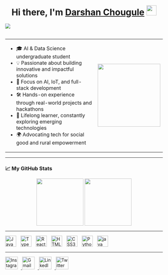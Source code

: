 <h1 align="center">
  Hi there, I'm 
  <a href="https://www.linkedin.com/in/darshan-chougule-2128652a6/" target="_blank">Darshan Chougule</a> 
  <img src="https://github.com/blackcater/blackcater/raw/main/images/Hi.gif" height="32" />
</h1>

<div align="left">
  <img src="https://visitor-badge.laobi.icu/badge?page_id=Omen-bit.Omen-bit&left_color=darkslategrey&left_text=profile%20views"  />
</div>
<br />

<table align="center">
  <tr>
    <td align="left" valign="top" width="70%">
      <ul>
        <li>🎓 AI & Data Science undergraduate student</li>
        <li>💡 Passionate about building innovative and impactful solutions</li>
        <li>🧠 Focus on AI, IoT, and full-stack development</li>
        <li>🛠️ Hands-on experience through real-world projects and hackathons</li>
        <li>🌱 Lifelong learner, constantly exploring emerging technologies</li>
        <li>🌍 Advocating tech for social good and rural empowerment</li>
      </ul>
    </td>
    <td align="right" width="70%">
      <img src="https://github.com/blackcater/blackcater/raw/main/images/banner.gif" height="200" />
    </td>
  </tr>
</table>

---

### 📈 My GitHub Stats

<div align="center">
  <img src="https://github-readme-stats.vercel.app/api?username=Omen-bit&show_icons=true&include_all_commits=true&count_private=true&theme=rose_pine&hide_border=false" height="150" />
  <img src="https://streak-stats.demolab.com?user=Omen-bit&theme=radical&hide_border=false&border_radius=5" height="150" />
</div>

---

<div align="left">
  <img src="https://cdn.jsdelivr.net/gh/devicons/devicon/icons/javascript/javascript-original.svg" height="35" alt="JavaScript" style="margin-right:10px;" />
  <img src="https://cdn.jsdelivr.net/gh/devicons/devicon/icons/typescript/typescript-original.svg" height="35" alt="TypeScript" style="margin-right:10px;" />
  <img src="https://cdn.jsdelivr.net/gh/devicons/devicon/icons/react/react-original.svg" height="35" alt="React" style="margin-right:10px;" />
  <img src="https://cdn.jsdelivr.net/gh/devicons/devicon/icons/html5/html5-original.svg" height="35" alt="HTML5" style="margin-right:10px;" />
  <img src="https://cdn.jsdelivr.net/gh/devicons/devicon/icons/css3/css3-original.svg" height="35" alt="CSS3" style="margin-right:10px;" />
  <img src="https://cdn.jsdelivr.net/gh/devicons/devicon/icons/python/python-original.svg" height="35" alt="Python" style="margin-right:10px;" />
  <img src="https://cdn.jsdelivr.net/gh/devicons/devicon/icons/java/java-original.svg" height="35" alt="java" />
</div>

---

<div align="left">
  <a href="https://www.instagram.com/" target="_blank">
    <img src="https://raw.githubusercontent.com/maurodesouza/profile-readme-generator/master/src/assets/icons/social/instagram/default.svg" width="40" style="margin-right:10px;" alt="Instagram" />
  </a>
  <a href="mailto:darshanchougule821@gmail.com" target="_blank">
    <img src="https://raw.githubusercontent.com/maurodesouza/profile-readme-generator/master/src/assets/icons/social/gmail/default.svg" width="40" style="margin-right:10px;" alt="Gmail" />
  </a>
  <a href="https://www.linkedin.com/in/darshan-chougule-2128652a6/" target="_blank">
    <img src="https://raw.githubusercontent.com/maurodesouza/profile-readme-generator/master/src/assets/icons/social/linkedin/default.svg" width="40" style="margin-right:10px;" alt="LinkedIn" />
  </a>
  <a href="https://twitter.com/" target="_blank">
    <img src="https://raw.githubusercontent.com/maurodesouza/profile-readme-generator/master/src/assets/icons/social/twitter/default.svg" width="40" alt="Twitter" />
  </a>
</div>
